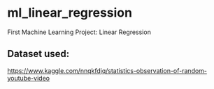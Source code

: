 # ml_linear_regression

First Machine Learning Project: Linear Regression

## Dataset used:

https://www.kaggle.com/nnqkfdjq/statistics-observation-of-random-youtube-video
